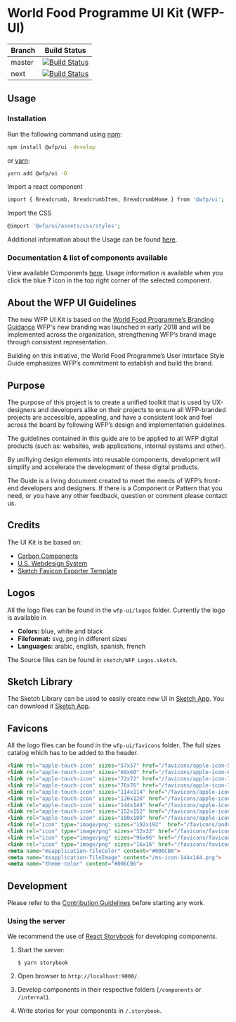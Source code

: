 # World Food Programme UI Kit (WFP-UI)

| Branch | Build Status                                                                                    |
| ------ | ----------------------------------------------------------------------------------------------- |
| master | [![Build Status](https://travis-ci.org/wfp/ui.svg?branch=master)](https://travis-ci.org/wfp/ui) |
| next   | [![Build Status](https://travis-ci.org/wfp/ui.svg?branch=next)](https://travis-ci.org/wfp/ui)   |

## Usage

### Installation

Run the following command using [npm](https://www.npmjs.com/):

```bash
npm install @wfp/ui -develop
```

or [yarn](https://yarnpkg.com/lang/en/):

```bash
yarn add @wfp/ui -D
```

Import a react component

```bash
import { Breadcrumb, BreadcrumbItem, BreadcrumbHome } from '@wfp/ui';
```

Import the CSS

```bash
@import '@wfp/ui/assets/css/styles';
```

Additional information about the Usage can be found [here](http://pydev.wfp.org:8282/?selectedKind=%20Documentation&selectedStory=Usage&full=0&addons=1&stories=1&panelRight=0&addonPanel=REACT_STORYBOOK%2Freadme%2Fpanel).

### Documentation & list of components available

View available Components [here](http://pydev.wfp.org:8282). Usage information is available when you click the blue **?** icon in the top right corner of the selected component.

## About the WFP UI Guidelines

The new WFP UI Kit is based on the [World Food Programme’s Branding Guidance](http://brand.manuals.wfp.org/) WFP's new branding was launched in early 2018 and will be implemented across the organization, strengthening WFP’s brand image through consistent representation.

Building on this initiative, the World Food Programme’s User Interface Style Guide emphasizes WFP’s commitment to establish and build the brand.

## Purpose

The purpose of this project is to create a unified toolkit that is used by UX-designers and developers alike on their projects to ensure all WFP-branded projects are accessible, appealing, and have a consistent look and feel across the board by following WFP’s design and implementation guidelines.

The guidelines contained in this guide are to be applied to all WFP digital products (such as: websites, web applications, internal systems and other).

By unifiying design elements into reusable components, development will simplify and accelerate the development of these digital products.

The Guide is a living document created to meet the needs of WFP’s front-end developers and designers. If there is a Component or Pattern that you need, or you have any other feedback, question or comment please contact us.

## Credits

The UI Kit is be based on:

* [Carbon Components](https://github.com/carbon-design-system/carbon-components)
* [U.S. Webdesign System](https://designsystem.digital.gov/page-templates/#landing-page)
* [Sketch Favicon Exporter Template](https://github.com/frederik-jacques/sketch-favicon-exporter-template)

## Logos

All the logo files can be found in the `wfp-ui/logos` folder.
Currently the logo is available in

* **Colors:** blue, white and black
* **Fileformat:** svg, png in different sizes
* **Languages:** arabic, english, spanish, french

The Source files can be found in `sketch/WFP Logos.sketch`.

## Sketch Library

The Sketch Library can be used to easily create new UI in [Sketch App](https://www.sketchapp.com/).
You can download it [Sketch App](https://www.sketchapp.com/).

## Favicons

All the logo files can be found in the `wfp-ui/favicons` folder.
The full sizes catalog which has to be added to the header.

```html
<link rel="apple-touch-icon" sizes="57x57" href="/favicons/apple-icon-57x57.png">
<link rel="apple-touch-icon" sizes="60x60" href="/favicons/apple-icon-60x60.png">
<link rel="apple-touch-icon" sizes="72x72" href="/favicons/apple-icon-72x72.png">
<link rel="apple-touch-icon" sizes="76x76" href="/favicons/apple-icon-76x76.png">
<link rel="apple-touch-icon" sizes="114x114" href="/favicons/apple-icon-114x114.png">
<link rel="apple-touch-icon" sizes="120x120" href="/favicons/apple-icon-120x120.png">
<link rel="apple-touch-icon" sizes="144x144" href="/favicons/apple-icon-144x144.png">
<link rel="apple-touch-icon" sizes="152x152" href="/favicons/apple-icon-152x152.png">
<link rel="apple-touch-icon" sizes="180x180" href="/favicons/apple-icon-180x180.png">
<link rel="icon" type="image/png" sizes="192x192"  href="/favicons/android-icon-192x192.png">
<link rel="icon" type="image/png" sizes="32x32" href="/favicons/favicon-32x32.png">
<link rel="icon" type="image/png" sizes="96x96" href="/favicons/favicon-96x96.png">
<link rel="icon" type="image/png" sizes="16x16" href="/favicons/favicon-16x16.png">
<meta name="msapplication-TileColor" content="#006CB6">
<meta name="msapplication-TileImage" content="/ms-icon-144x144.png">
<meta name="theme-color" content="#006CB6">
```

## Development

Please refer to the [Contribution Guidelines](./.github/CONTRIBUTING.md) before starting any work.

### Using the server

We recommend the use of [React Storybook](https://github.com/storybooks/react-storybook) for developing components.

1. Start the server:

   ```
   $ yarn storybook
   ```

2. Open browser to `http://localhost:9000/`.

3. Develop components in their respective folders (`/components` or `/internal`).

4. Write stories for your components in `/.storybook`.
